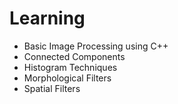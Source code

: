 # Learning
* Basic Image Processing using C++ 
* Connected Components
* Histogram Techniques
* Morphological Filters
* Spatial Filters
